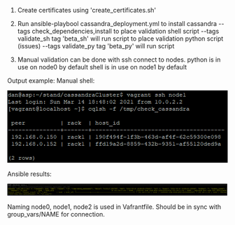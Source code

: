 1) Create certificates using 'create_certificates.sh'

2) Run ansible-playbool cassandra_deployment.yml
    to install cassandra
    --tags check_dependencies,install
    to place validation shell script
    --tags validate_sh
      tag 'beta_sh' will run script
    to place validation python script (issues)
    --tags validate_py
      tag 'beta_py' will run script

3) Manual validation can be done with ssh connect to nodes.
    python is in use on node0 by default
    shell is in use on node1 by default

Output example:
Manual shell:

![shell](images/tests_manual.png)

Ansible results:

![ansible](images/tests_ansible.png)

Naming node0, node1, node2 is used in Vafrantfile.
Should be in sync with group_vars/NAME for connection.

